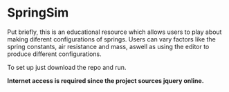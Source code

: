 # SpringSim

Put briefly, this is an educational resource which allows users to play about making diferent configurations of springs. 
Users can vary factors like the spring constants, air resistance and mass, aswell as using the editor to produce different configurations. 

To set up just download the repo and run.

**Internet access is required since the project sources jquery online.**

